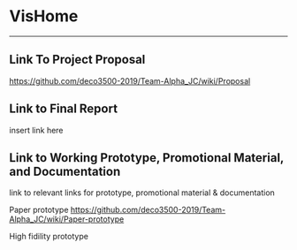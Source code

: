 # VisHome
***
## Link To Project Proposal
https://github.com/deco3500-2019/Team-Alpha_JC/wiki/Proposal

## Link to Final Report
insert link here

## Link to Working Prototype, Promotional Material, and Documentation  
link to relevant links for prototype, promotional material & documentation

Paper prototype
https://github.com/deco3500-2019/Team-Alpha_JC/wiki/Paper-prototype

High fidility prototype
